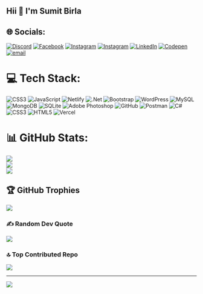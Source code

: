 ## Hii 👋 I'm Sumit Birla

<!--
**su139t/su139t** is a ✨ _special_ ✨ repository because its `README.md` (this file) appears on your GitHub profile.

Here are some ideas to get you started:

- 🔭 I’m currently working on Bckend Development with Asp.Net MVC / Web API 
- 🌱 I’m currently learning DevOps , MERN , DSA
-->

## 🌐 Socials:
[![Discord](https://img.shields.io/badge/Discord-%237289DA.svg?logo=discord&logoColor=white)](https://discord.gg/su139t.) [![Facebook](https://img.shields.io/badge/Facebook-%231877F2.svg?logo=Facebook&logoColor=white)](https://facebook.com/profile.php?id=100071706871643) [![Instagram](https://img.shields.io/badge/Instagram-%23E4405F.svg?logo=Instagram&logoColor=white)](https://instagram.com/su139t) [![Instagram](https://img.shields.io/badge/Instagram-%23E4405F.svg?logo=Instagram&logoColor=white)](https://instagram.com/sumit.artz) [![LinkedIn](https://img.shields.io/badge/LinkedIn-%230077B5.svg?logo=linkedin&logoColor=white)](https://linkedin.com/in/sumit-birla-920191248) [![Codepen](https://img.shields.io/badge/Codepen-000000?logo=codepen&logoColor=white)](https://codepen.io/SB-GURJAR) [![email](https://img.shields.io/badge/Email-D14836?logo=gmail&logoColor=white)](mailto:su139t@gmail.com) 

# 💻 Tech Stack:
![CSS3](https://img.shields.io/badge/css3-%231572B6.svg?style=for-the-badge&logo=css3&logoColor=white) ![JavaScript](https://img.shields.io/badge/javascript-%23323330.svg?style=for-the-badge&logo=javascript&logoColor=%23F7DF1E) ![Netlify](https://img.shields.io/badge/netlify-%23000000.svg?style=for-the-badge&logo=netlify&logoColor=#00C7B7) ![.Net](https://img.shields.io/badge/.NET-5C2D91?style=for-the-badge&logo=.net&logoColor=white) ![Bootstrap](https://img.shields.io/badge/bootstrap-%238511FA.svg?style=for-the-badge&logo=bootstrap&logoColor=white) ![WordPress](https://img.shields.io/badge/WordPress-%23117AC9.svg?style=for-the-badge&logo=WordPress&logoColor=white) ![MySQL](https://img.shields.io/badge/mysql-4479A1.svg?style=for-the-badge&logo=mysql&logoColor=white) ![MongoDB](https://img.shields.io/badge/MongoDB-%234ea94b.svg?style=for-the-badge&logo=mongodb&logoColor=white) ![SQLite](https://img.shields.io/badge/sqlite-%2307405e.svg?style=for-the-badge&logo=sqlite&logoColor=white) ![Adobe Photoshop](https://img.shields.io/badge/adobe%20photoshop-%2331A8FF.svg?style=for-the-badge&logo=adobe%20photoshop&logoColor=white) ![GitHub](https://img.shields.io/badge/github-%23121011.svg?style=for-the-badge&logo=github&logoColor=white) ![Postman](https://img.shields.io/badge/Postman-FF6C37?style=for-the-badge&logo=postman&logoColor=white) ![C#](https://img.shields.io/badge/c%23-%23239120.svg?style=for-the-badge&logo=csharp&logoColor=white) ![CSS3](https://img.shields.io/badge/css3-%231572B6.svg?style=for-the-badge&logo=css3&logoColor=white) ![HTML5](https://img.shields.io/badge/html5-%23E34F26.svg?style=for-the-badge&logo=html5&logoColor=white) ![Vercel](https://img.shields.io/badge/vercel-%23000000.svg?style=for-the-badge&logo=vercel&logoColor=white)
# 📊 GitHub Stats:
![](https://github-readme-stats.vercel.app/api?username=Su139t&theme=dark&hide_border=false&include_all_commits=false&count_private=false)<br/>
![](https://github-readme-streak-stats.herokuapp.com/?user=Su139t&theme=dark&hide_border=false)<br/>
![](https://github-readme-stats.vercel.app/api/top-langs/?username=Su139t&theme=dark&hide_border=false&include_all_commits=false&count_private=false&layout=compact)

## 🏆 GitHub Trophies
![](https://github-profile-trophy.vercel.app/?username=Su139t&theme=radical&no-frame=false&no-bg=true&margin-w=4)

### ✍️ Random Dev Quote
![](https://quotes-github-readme.vercel.app/api?type=horizontal&theme=radical)

### 🔝 Top Contributed Repo
![](https://github-contributor-stats.vercel.app/api?username=Su139t&limit=5&theme=dark&combine_all_yearly_contributions=true)

---
[![](https://visitcount.itsvg.in/api?id=Su139t&icon=0&color=0)](https://visitcount.itsvg.in)

<!-- Proudly created with GPRM ( https://gprm.itsvg.in ) -->
